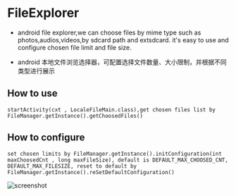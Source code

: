 # FileExplorer
* android file explorer,we can choose files by mime type such as photos,audios,videos,by sdcard path and extsdcard. it's easy to use and configure chosen file limit and file size.

* android 本地文件浏览选择器，可配置选择文件数量、大小限制，并根据不同类型进行展示


## How to use

```
startActivity(cxt , LocaleFileMain.class),get chosen files list by FileManager.getInstance().getChoosedFiles()
```

## How to configure

```
set chosen limits by FileManager.getInstance().initConfiguration(int maxChoosedCnt , long maxFileSize), default is DEFAULT_MAX_CHOOSED_CNT, DEFAULT_MAX_FILESIZE, reset to default by FileManager.getInstance().reSetDefaultConfiguration()
```


![screenshot](https://github.com/TracyZhangLei/FileExplorer/blob/master/screenshot.png)